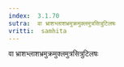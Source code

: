 ```yaml
---
index:  3.1.70
sutra:  वा भ्राशभ्लाशभ्रमुक्रमुक्लमुत्रसित्रुटिलषः
vritti:  samhita 
---
```


वा भ्राशभ्लाशभ्रमुक्रमुक्लमुत्रसित्रुटिलषः

